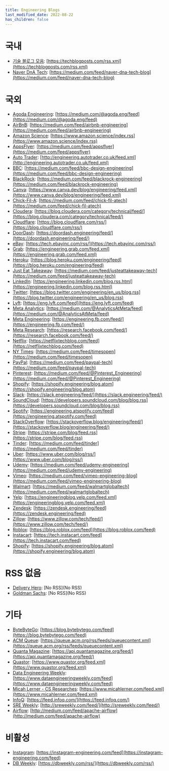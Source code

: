 ```yaml
---
title: Engineering Blogs
last_modified_date: 2022-08-22
has_children: false
---
```


# 국내
- [기술 블로그 모음](https://techblogposts.com/): [https://techblogposts.com/rss.xml](https://techblogposts.com/rss.xml)
- [Naver DnA Tech](https://medium.com/naver-dna-tech-blog): [https://medium.com/feed/naver-dna-tech-blog](https://medium.com/feed/naver-dna-tech-blog)

# 국외
- [Agoda Engineering](https://medium.com/@agoda.eng): [https://medium.com/@agoda.eng/feed](https://medium.com/@agoda.eng/feed)
- [AirBnB](https://medium.com/airbnb-engineering): [https://medium.com/feed/airbnb-engineering](https://medium.com/feed/airbnb-engineering)
- [Amazon Science](https://www.amazon.science/): [https://www.amazon.science/index.rss](https://www.amazon.science/index.rss)
- [AppsFlyer](https://medium.com/appsflyer): [https://medium.com/feed/appsflyer](https://medium.com/feed/appsflyer)
- [Auto Trader](https://engineering.autotrader.co.uk/): [http://engineering.autotrader.co.uk/feed.xml](http://engineering.autotrader.co.uk/feed.xml)
- [BBC](https://medium.com/bbc-design-engineering): [https://medium.com/feed/bbc-design-engineering](https://medium.com/feed/bbc-design-engineering)
- [BlackRock](https://medium.com/blackrock-engineering): [https://medium.com/feed/blackrock-engineering](https://medium.com/feed/blackrock-engineering)
- [Canva](https://www.canva.dev/blog/engineering/): [https://www.canva.dev/blog/engineering/feed.xml](https://www.canva.dev/blog/engineering/feed.xml)
- [Chick-Fil-A](https://medium.com/chick-fil-atech): [https://medium.com/feed/chick-fil-atech](https://medium.com/feed/chick-fil-atech)
- [Cloudera](https://blog.cloudera.com/category/technical/): [https://blog.cloudera.com/category/technical/feed/](https://blog.cloudera.com/category/technical/feed/)
- [Cloudflare](https://blog.cloudflare.com/): [https://blog.cloudflare.com/rss/](https://blog.cloudflare.com/rss/)
- [DoorDash](https://doordash.engineering/): [https://doordash.engineering/feed/](https://doordash.engineering/feed/)
- [eBay](https://tech.ebayinc.com/): [https://tech.ebayinc.com/rss/](https://tech.ebayinc.com/rss/)
- [Grab](https://engineering.grab.com/): [https://engineering.grab.com/feed.xml](https://engineering.grab.com/feed.xml)
- [Heroku](https://blog.heroku.com/engineering/): [https://blog.heroku.com/engineering/feed](https://blog.heroku.com/engineering/feed)
- [Just Eat Takeaway](https://medium.com/justeattakeaway-tech): [https://medium.com/feed/justeattakeaway-tech](https://medium.com/feed/justeattakeaway-tech)
- [LinkedIn](https://engineering.linkedin.com/): [https://engineering.linkedin.com/blog.rss.html](https://engineering.linkedin.com/blog.rss.html)
- [Twitter](https://blog.twitter.com/engineering/en_us/): [https://blog.twitter.com/engineering/en_us/blog.rss](https://blog.twitter.com/engineering/en_us/blog.rss)
- [Lyft](https://eng.lyft.com/): [https://eng.lyft.com/feed](https://eng.lyft.com/feed)
- [Meta Analytics](https://medium.com/@AnalyticsAtMeta/feed): [https://medium.com/@AnalyticsAtMeta/feed](https://medium.com/@AnalyticsAtMeta/feed)
- [Meta Engineering](https://engineering.fb.com/): [https://engineering.fb.com/feed/](https://engineering.fb.com/feed/)
- [Meta Research](https://research.facebook.com/): [https://research.facebook.com/feed/](https://research.facebook.com/feed/)
- [Netflix](https://netflixtechblog.com/): [https://netflixtechblog.com/feed](https://netflixtechblog.com/feed)
- [NY Times](https://medium.com/timesopen): [https://medium.com/feed/timesopen](https://medium.com/feed/timesopen)
- [PayPal](https://medium.com/paypal-tech): [https://medium.com/feed/paypal-tech](https://medium.com/feed/paypal-tech)
- [Pinterest](https://medium.com/@Pinterest_Engineering): [https://medium.com/feed/@Pinterest_Engineering](https://medium.com/feed/@Pinterest_Engineering)
- [Shopify](https://shopify.engineering/): [https://shopify.engineering/blog.atom](https://shopify.engineering/blog.atom)
- [Slack](https://slack.engineering/): [https://slack.engineering/feed/](https://slack.engineering/feed/)
- [SoundCloud](https://developers.soundcloud.com/blog/): [https://developers.soundcloud.com/blog/blog.rss](https://developers.soundcloud.com/blog/blog.rss)
- [Spotify](https://engineering.atspotify.com/): [https://engineering.atspotify.com/feed](https://engineering.atspotify.com/feed)
- [StackOverflow](https://stackoverflow.blog/engineering/): [https://stackoverflow.blog/engineering/feed/](https://stackoverflow.blog/engineering/feed/)
- [Stripe](https://stripe.com/blog/): [https://stripe.com/blog/feed.rss](https://stripe.com/blog/feed.rss)
- [Tinder](https://medium.com/feed/tinder): [https://medium.com/feed/tinder](https://medium.com/feed/tinder)
- [Uber](https://www.uber.com/blog/): [https://www.uber.com/blog/rss/](https://www.uber.com/blog/rss/)
- [Udemy](https://medium.com/udemy-engineering): [https://medium.com/feed/udemy-engineering](https://medium.com/feed/udemy-engineering)
- [Vimeo](https://medium.com/vimeo-engineering-blog): [https://medium.com/feed/vimeo-engineering-blog](https://medium.com/feed/vimeo-engineering-blog)
- [Walmart](https://medium.com/walmartglobaltech): [https://medium.com/feed/walmartglobaltech](https://medium.com/feed/walmartglobaltech)
- [Yelp](https://engineeringblog.yelp.com/): [https://engineeringblog.yelp.com/feed.xml](https://engineeringblog.yelp.com/feed.xml)
- [Zendesk](https://zendesk.engineering/): [https://zendesk.engineering/feed](https://zendesk.engineering/feed)
- [Zillow](https://www.zillow.com/tech/): [https://www.zillow.com/tech/feed/](https://www.zillow.com/tech/feed/)
- [Roblox](https://blog.roblox.com/): [https://blog.roblox.com/feed](https://blog.roblox.com/feed)
- [Instacart](https://tech.instacart.com/): [https://tech.instacart.com/feed](https://tech.instacart.com/feed)
- [Shopify](https://shopify.engineering/): [https://shopify.engineering/blog.atom](https://shopify.engineering/blog.atom)

# RSS 없음
- [Delivery Hero](https://tech.deliveryhero.com/): [No RSS](No RSS)
- [Goldman Sachs](https://developer.gs.com/blog/posts): [No RSS](No RSS)

# 기타
- [ByteByteGo](https://blog.bytebytego.com/): [https://blog.bytebytego.com/feed](https://blog.bytebytego.com/feed)
- [ACM Queue](https://queue.acm.org/): [https://queue.acm.org/rss/feeds/queuecontent.xml](https://queue.acm.org/rss/feeds/queuecontent.xml)
- [Quanta Magazine](https://www.quantamagazine.org/): [https://api.quantamagazine.org/feed/](https://api.quantamagazine.org/feed/)
- [Quastor](https://blog.quastor.org/): [https://www.quastor.org/feed.xml](https://www.quastor.org/feed.xml)
- [Data Engineering Weekly](https://www.dataengineeringweekly.com/): [https://www.dataengineeringweekly.com/feed](https://www.dataengineeringweekly.com/feed)
- [Micah Lerner - CS Researches](https://www.micahlerner.com/): [https://www.micahlerner.com/feed.xml](https://www.micahlerner.com/feed.xml)
- [InfoQ](https://www.infoq.com/): [https://feed.infoq.com/](https://feed.infoq.com/)
- [SRE Weekly](https://sreweekly.com/): [http://sreweekly.com/feed/](http://sreweekly.com/feed/)
- [Airflow](https://medium.com/apache-airflow): [http://medium.com/feed/apache-airflow](http://medium.com/feed/apache-airflow)

# 비활성
- [Instagram](https://instagram-engineering.com/): [https://instagram-engineering.com/feed](https://instagram-engineering.com/feed)
- [DB Weekly](https://dbweekly.com/): [https://dbweekly.com/rss/](https://dbweekly.com/rss/)
